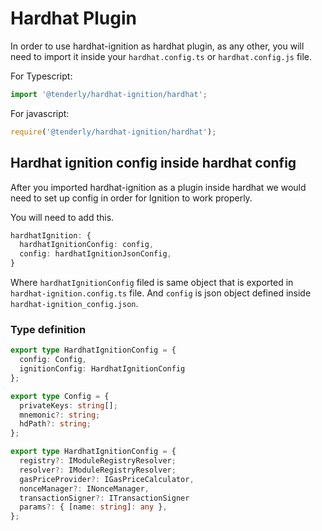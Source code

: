 # Hardhat Plugin

In order to use hardhat-ignition as hardhat plugin, as any other, you will need to import it inside your `hardhat.config.ts`
or `hardhat.config.js` file.

For Typescript:

```typescript
import '@tenderly/hardhat-ignition/hardhat';
```

For javascript:

```javascript
require('@tenderly/hardhat-ignition/hardhat');
```

## Hardhat ignition config inside hardhat config

After you imported hardhat-ignition as a plugin inside hardhat we would need to set up config in order for Ignition to work
properly.

You will need to add this.
```typescript
hardhatIgnition: {
  hardhatIgnitionConfig: config,
  config: hardhatIgnitionJsonConfig,
}
```

Where `hardhatIgnitionConfig` filed is same object that is exported in `hardhat-ignition.config.ts` file. And `config` is json object 
defined inside `hardhat-ignition_config.json`.


### Type definition

```typescript
export type HardhatIgnitionConfig = {
  config: Config,
  ignitionConfig: HardhatIgnitionConfig
};
```

```typescript
export type Config = {
  privateKeys: string[];
  mnemonic?: string;
  hdPath?: string;
};

export type HardhatIgnitionConfig = {
  registry?: IModuleRegistryResolver;
  resolver?: IModuleRegistryResolver;
  gasPriceProvider?: IGasPriceCalculator,
  nonceManager?: INonceManager,
  transactionSigner?: ITransactionSigner
  params?: { [name: string]: any },
};
```
